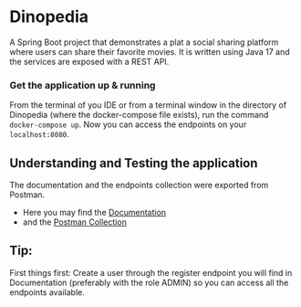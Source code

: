 # Dinopedia
A Spring Boot project that demonstrates a plat a social sharing platform where users can share their favorite movies.
It is written using Java 17 and the services are exposed with a REST API.

### Get the application up & running 
From the terminal of you IDE or from a terminal window in the directory of Dinopedia (where the docker-compose file exists), run the command `docker-compose up`. Now you can access the endpoints on your `localhost:8080`.

## Understanding and Testing the application
The documentation and the endpoints collection were exported from Postman. 
- Here you may find the [Documentation](https://documenter.getpostman.com/view/7555836/2s8YsnWb3Y)
- and the [Postman Collection](https://github.com/dinos217/dinopedia/files/10071248/Dinopedia.Endpoints.postman_collection.zip)

## Tip: 
First things first: Create a user through the register endpoint you will find in Documentation (preferably with the role ADMIN) so you can access all the endpoints available.


